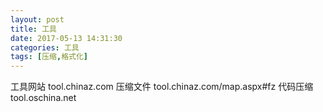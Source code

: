 ```yaml
---
layout: post
title: 工具
date: 2017-05-13 14:31:30
categories: 工具
tags: [压缩,格式化]
---
```

工具网站
	tool.chinaz.com
压缩文件
	tool.chinaz.com/map.aspx#fz
代码压缩
	tool.oschina.net
